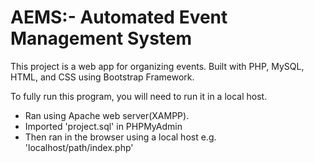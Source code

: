 
# AEMS:- Automated Event Management System

<p>
This project is a web app for organizing events. Built with PHP, MySQL, HTML, and CSS using Bootstrap Framework.
<p>
To fully run this program, you will need to run it in a local host.
<ul>
<li>Ran using Apache web server(XAMPP).</li>
<li>Imported  'project.sql' in PHPMyAdmin</li>
<li>Then ran in the browser using a local host e.g. 'localhost/path/index.php'
</ul>

